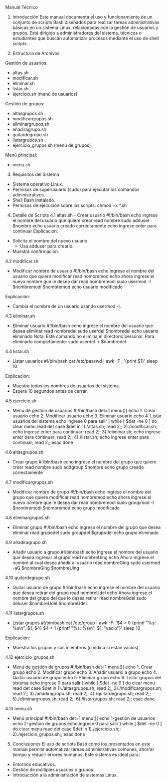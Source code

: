 Manual Técnico
1. Introducción
Este manual documenta el uso y funcionamiento de un conjunto de scripts Bash diseñados para realizar tareas
administrativas básicas en un sistema Linux, relacionadas con la gestión de usuarios y grupos. Está dirigido a
administradores del sistema, técnicos o estudiantes que buscan automatizar procesos mediante el uso de shell scripts.

2. Estructura de Archivos

Gestión de usuarios:
- altas.sh
- modificar.sh
- eliminar.sh
- listar.sh
- ejercicio.sh (menú de usuarios)

Gestión de grupos:
- altasgrupos.sh
- modificargrupos.sh
- eliminargrupos.sh
- añadiragrupo.sh
- quitardegrupo.sh
- listargrupos.sh
- ejercicio_grupos.sh (menú de grupos)

Menú principal:
- menu.sh

3. Requisitos del Sistema
- Sistema operativo Linux.
- Permisos de superusuario (sudo) para ejecutar los comandos administrativos.
- Shell Bash instalado.
- Permisos de ejecución sobre los scripts: chmod +x *.sh

4. Detalle de Scripts
4.1 altas.sh - Crear usuario
#!/bin/bash
echo ingrese el nombre del usuario que quiere crear
read nombre
sudo adduser $nombre
echo usuario creado correctamente
echo ingrese enter para continuar
Explicación:
- Solicita el nombre del nuevo usuario.
  - Usa adduser para crearlo.
- Muestra confirmación.

4.2 modificar.sh 
- Modificar nombre de usuario
#!/bin/bash
echo ingrese el nombre del usuario que quiere modificar
read nombremod
echo ahora ingrese el nuevo nombre que le desea dar
read nombremodi
sudo usermod -l $nombremodi $nombremod
echo usuario modificado

Explicación:
- Cambia el nombre de un usuario usando usermod -l.

4.3 eliminar.sh
- Eliminar usuario
#!/bin/bash
echo ingrese el nombre del usuario que desea eliminar
read nombredel
sudo userdel $nombredel
echo usuario eliminado
Nota: Este comando no elimina el directorio personal. Para eliminarlo completamente:
sudo userdel -r $nombredel

4.4 listar.sh
- Listar usuarios
#!/bin/bash
cat /etc/passwd | awk -F : '{print $1}'
sleep 10

Explicación:
- Muestra todos los nombres de usuarios del sistema.
- Espera 10 segundos antes de cerrar.

4.5 ejercicio.sh
- Menú de gestión de usuarios
#!/bin/bash
det=1
menu()(
echo 1. Crear usuario
echo 2. Modificar usuario
echo 3. Eliminar usuario
echo 4. Listar usuarios del sistema
echo ingrese 0 para salir
)
while [ $det -ne 0 ]
do
clear
menu
read det
case $det in
1)./altas.sh; read 2;;
2)./modificar.sh; echo ingrese enter para continuar; read 2;;
3)./eliminar.sh; echo ingrese enter para continuar; read 2;;
4)./listar.sh; echo ingrese enter para continuar; read 2;;
esac
done

4.6 altasgrupos.sh
- Crear grupo
#!/bin/bash
echo ingrese el nombre del grupo que quiere crear
read nombre
sudo addgroup $nombre
echo grupo creado correctamente

4.7 modificargrupos.sh
- Modificar nombre de grupo
#!/bin/bash
echo ingrese el nombre del grupo que quiere modificar
read nombremod
echo ahora ingrese el nuevo nombre que le desea dar
read nombremodi
sudo groupmod -l $nombremodi $nombremod
echo grupo modificado

4.8 eliminargrupos.sh 
- Eliminar grupo
#!/bin/bash
echo ingrese el nombre del grupo que desea eliminar
read grupodel
sudo groupdel $grupodel
echo grupo eliminado

4.9 añadiragrupo.sh 
- Añadir usuario a grupo
#!/bin/bash
echo ingrese el nombre del usuario que desea ingresar al grupo
read nombreUing
echo Ahora ingrese el nombre al cual desea añadir al usuario
read nombreGing
sudo usermod -aG $nombreGing $nombreUing

4.10 quitardegrupo.sh 
- Quitar usuario de grupo
#!/bin/bash
echo ingrese el nombre del usuario que desea retirar del grupo
read nombreUdel
echo Ahora ingrese el nombre del grupo del que lo desea retirar
read nombreGdel
sudo deluser $nombreUdel $nombreGdel

4.11 listargrupos.sh
- Listar grupos
#!/bin/bash
cat /etc/group | awk -F: '$4 > 0 {printf "%s: %s\n", $1, $4} $4 < 1 {printf "%s: %s\n", $1, "vacío"}'
sleep 10

Explicación:
- Muestra los grupos y sus miembros (o indica si están vacíos).

4.12 ejercicio_grupos.sh 
- Menú de gestión de grupos
#!/bin/bash
det=1
menu()(
echo 1. Crear grupo
echo 2. Modificar grupo
echo 3. Añadir usuario a grupo
echo 4. Quitar usuario de grupo
echo 5. Eliminar grupo
echo 6. Listar grupos del sistema
echo ingrese 0 para salir
)
while [ $det -ne 0 ]
do
clear
menu
read det
case $det in
1)./altasgrupos.sh; read 2;;
2)./modificargrupos.sh; read 2;;
3)./añadiragrupo.sh; read 2;;
4)./quitardegrupo.sh; read 2;;
5)./eliminargrupos.sh; read 2;;
6)./listargrupos.sh; read 2;;
esac
done

4.13 menu.sh 
- Menú principal
#!/bin/bash
det=1
menu()(
echo 1-gestion de usuarios
echo 2-gestion de grupos
echo ingrese 0 para salir
)
while [ $det -ne 0 ]
do
clear
menu
read det
case $det in
1)./ejercicio.sh;;
2)./ejercicio_grupos.sh;;
esac
done

5. Conclusiones
El uso de scripts Bash como los presentados en este manual permite automatizar tareas administrativas comunes,
ahorrar tiempo y reducir errores humanos. Este sistema es ideal para:
- Entornos educativos.
- Gestión de múltiples usuarios o grupos.
- Introducción a la administración de sistemas Linux.

